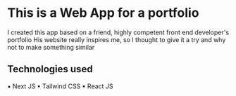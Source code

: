 # This is a Web App for a portfolio

I created this app based on a friend, highly competent front end developer's portfolio
His website really inspires me, so I thought to give it a try and why not to make something similar

## Technologies used

▪ Next JS
▪ Tailwind CSS
▪ React JS
